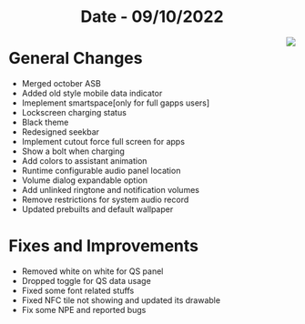 <h1 align="center">Date - 09/10/2022</h1>

<img src="https://user-images.githubusercontent.com/29405483/194759955-66f514a2-a7f8-459d-accd-100143dc4e4b.jpg" align="right">


# General Changes
- Merged october ASB 
- Added old style mobile data indicator
- Imeplement smartspace[only for full gapps users]
- Lockscreen charging status
- Black theme
- Redesigned seekbar
- Implement cutout force full screen for apps
- Show a bolt when charging
- Add colors to assistant animation
- Runtime configurable audio panel location
- Volume dialog expandable option
- Add unlinked ringtone and notification volumes
- Remove restrictions for system audio record
- Updated prebuilts and default wallpaper

# Fixes and Improvements
- Removed white on white for QS panel
- Dropped toggle for QS data usage
- Fixed some font related stuffs
- Fixed NFC tile not showing and updated its drawable
- Fix some NPE and reported bugs
